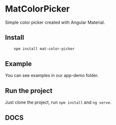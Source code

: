 # MatColorPicker

Simple color picker created with Angular Material.

## Install

```bash
    npm install mat-color-picker
```

## Example

You can see examples in our app-demo folder.

## Run the project

Just clone the project, run ```npm install``` and ```ng serve```.

## DOCS


